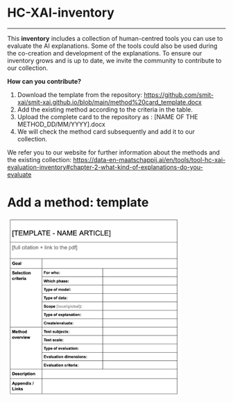 # **HC-XAI-inventory**
---
This **inventory** includes a collection of human-centred tools you can use to evaluate the AI explanations. Some of the tools could also be used during the co-creation and development of the explanations. To ensure our inventory grows and is up to date, we invite the community to contribute to our collection. 

**How can you contribute?**

1. Download the template from the repository: https://github.com/smit-xai/smit-xai.github.io/blob/main/method%20card_template.docx
2. Add the existing method according to the criteria in the table. 
3. Upload the complete card to the repository as : [NAME OF THE METHOD_DD/MM/YYYY].docx
4. We will check the method card subsequently and add it to our collection. 


We refer you to our website for further information about the methods and the existing collection: https://data-en-maatschappij.ai/en/tools/tool-hc-xai-evaluation-inventory#chapter-2-what-kind-of-explanations-do-you-evaluate

# **Add a method: template**

<img width="400" alt="How does the toolbox work" src="https://github.com/smit-xai/smit-xai.github.io/blob/main/picture_method%20card_template.png">



